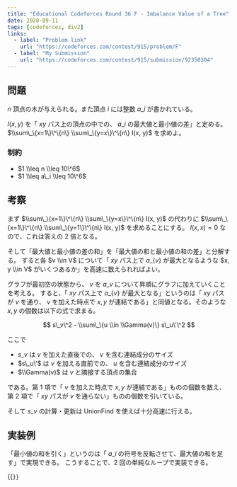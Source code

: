 ```yaml
---
title: "Educational Codeforces Round 36 F - Imbalance Value of a Tree"
date: 2020-09-11
tags: [codeforces, div2]
links:
  - label: "Problem link"
    url: "https://codeforces.com/contest/915/problem/F"
  - label: "My Submission"
    url: "https://codeforces.com/contest/915/submission/92350304"
---
```


## 問題

$n$ 頂点の木が与えられる。また頂点 $i$ には整数 $a\_i$ が書かれている。

$I(x, y)$ を「 $xy$ パス上の頂点の中での、 $a\_i$ の最大値と最小値の差」と定める。
$\\sum\_\{x=1\}\^\{n\} \\sum\_\{y=x\}\^\{n\} I(x, y)$ を求めよ。

### 制約

- $1 \\leq n \\leq 10\^6$
- $1 \\leq a\_i \\leq 10\^6$

## 考察

まず $\\sum\_\{x=1\}\^\{n\} \\sum\_\{y=x\}\^\{n\} I(x, y)$ の代わりに $\\sum\_\{x=1\}\^\{n\} \\sum\_\{y=1\}\^\{n\} I(x, y)$ を求めることにする。 $I(x,x)=0$ なので、これは答えの 2 倍となる。

そして「最大値と最小値の差の和」を「最大値の和と最小値の和の差」と分解する。
すると各 $v \\in V$ について「 $xy$ パス上で $a\_\{v\}$ が最大となるような $x, y \\in V$ がいくつあるか」を高速に数えられればよい。

グラフが最初空の状態から、 $v$ を $a\_v$ について昇順にグラフに加えていくことを考える。
すると、「 $xy$ パス上で $a\_\{v\}$ が最大となる」というのは「 $xy$ パスが $v$ を通り、 $v$ を加えた時点で $x, y$ が連結である」と同値となる。そのような $x, y$ の個数は以下の式で求まる。

$$
s\_v\^2 - \\sum\_\{u \\in \\Gamma(v)\} s\_u\'\^2
$$

ここで

- $s\_v$ は $v$ を加えた直後での、 $v$ を含む連結成分のサイズ
- $s\_u\'$ は $v$ を加える直前での、 $u$ を含む連結成分のサイズ
- $\\Gamma(v)$ は $v$ と隣接する頂点の集合

である。第 1 項で「 $v$ を加えた時点で $x, y$ が連結である」ものの個数を数え、第 2 項で「 $xy$ パスが $v$ を通らない」ものの個数を引いている。

そして $s\_v$ の計算・更新は UnionFind を使えば十分高速に行える。

## 実装例

「最小値の和を引く」というのは「 $a\_i$ の符号を反転させて、最大値の和を足す」で実現できる。
こうすることで、2 回の単純なループで実装できる。

{{<code file="0.cpp" language="cpp">}}
